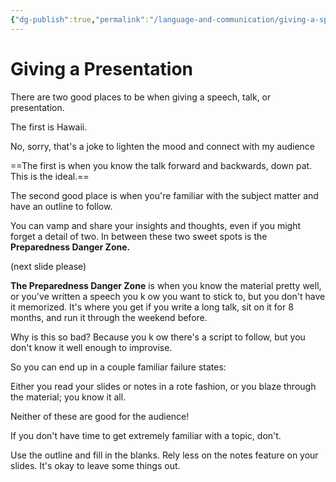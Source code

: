 ```yaml
---
{"dg-publish":true,"permalink":"/language-and-communication/giving-a-speech-or-presentation/","tags":["advice","public-speaking"],"noteIcon":3}
---
```



# Giving a Presentation

There are two good places to be when giving a speech, talk, or presentation.

The first is Hawaii. 

No, sorry, that's a joke to lighten the mood and connect with my audience  

==The first is when you know the talk forward and backwards, down pat. This is the ideal.==

The second good place is when you're familiar with the subject matter and have an outline to follow.

You can vamp and share your insights and thoughts, even if you might forget a detail of two. In between these two sweet spots is the **Preparedness Danger Zone.** 

(next slide please)

**The Preparedness Danger Zone** is when you know the material pretty well, or you've written a speech you k ow you want to stick to, but you don't have it memorized. It's where you get if you write a long talk, sit on it for 8 months, and run it through the weekend before.

Why is this so bad? Because you k ow there's a script to follow, but you don't know it well enough to improvise.

So you can end up in a couple familiar failure states: 

Either you read your slides or notes in a rote fashion, or you blaze through the material; you know it all.

Neither of these are good for the audience! 

If you don't have time to get extremely familiar with a topic, don't. 

Use the outline and fill in the blanks. Rely less on the notes feature on your slides. It's okay to leave some things out.

